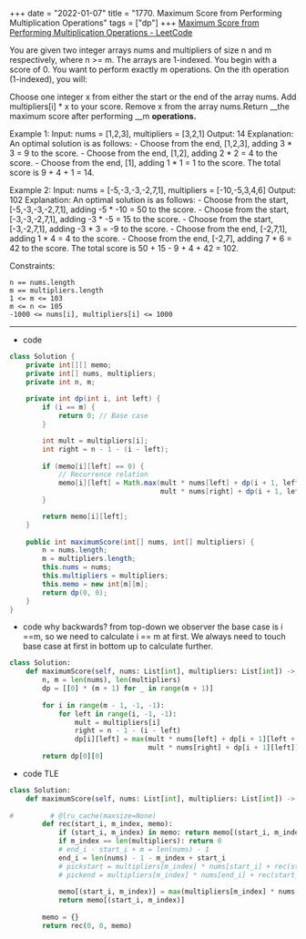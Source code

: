 +++ 
date = "2022-01-07"
title = "1770. Maximum Score from Performing Multiplication Operations"
tags = ["dp"]
+++
[Maximum Score from Performing Multiplication Operations - LeetCode](https://leetcode.com/problems/maximum-score-from-performing-multiplication-operations/)

You are given two integer arrays nums and multipliers of size n and m respectively, where n >= m. The arrays are 1-indexed.
You begin with a score of 0. You want to perform exactly m operations. On the ith operation (1-indexed), you will:

Choose one integer x from either the start or the end of the array nums.
Add multipliers[i] * x to your score.
Remove x from the array nums.Return __the maximum score after performing __m __operations.__
 
Example 1:
Input: nums = [1,2,3], multipliers = [3,2,1] Output: 14 Explanation: An optimal solution is as follows: - Choose from the end, [1,2,3], adding 3 * 3 = 9 to the score. - Choose from the end, [1,2], adding 2 * 2 = 4 to the score. - Choose from the end, [1], adding 1 * 1 = 1 to the score. The total score is 9 + 4 + 1 = 14.

Example 2:
Input: nums = [-5,-3,-3,-2,7,1], multipliers = [-10,-5,3,4,6] Output: 102 Explanation: An optimal solution is as follows: - Choose from the start, [-5,-3,-3,-2,7,1], adding -5 * -10 = 50 to the score. - Choose from the start, [-3,-3,-2,7,1], adding -3 * -5 = 15 to the score. - Choose from the start, [-3,-2,7,1], adding -3 * 3 = -9 to the score. - Choose from the end, [-2,7,1], adding 1 * 4 = 4 to the score. - Choose from the end, [-2,7], adding 7 * 6 = 42 to the score. The total score is 50 + 15 - 9 + 4 + 42 = 102. 
 
Constraints:

	n == nums.length
	m == multipliers.length
	1 <= m <= 103
	m <= n <= 105
	-1000 <= nums[i], multipliers[i] <= 1000

---
- code 
```java
class Solution {
    private int[][] memo;
    private int[] nums, multipliers;
    private int n, m;
    
    private int dp(int i, int left) {
        if (i == m) {
            return 0; // Base case
        }

        int mult = multipliers[i];
        int right = n - 1 - (i - left);
            
        if (memo[i][left] == 0) {
            // Recurrence relation
            memo[i][left] = Math.max(mult * nums[left] + dp(i + 1, left + 1), 
                                     mult * nums[right] + dp(i + 1, left));
        }

        return memo[i][left];
    }
    
    public int maximumScore(int[] nums, int[] multipliers) {
        n = nums.length;
        m = multipliers.length;
        this.nums = nums;
        this.multipliers = multipliers;
        this.memo = new int[m][m];
        return dp(0, 0);
    }
}
```
- code  why backwards? from top-down we observer the base case is i ==m, so we need to calculate i == m at first. We always need to touch base case at first in bottom up to calculate further. 
```py
class Solution:
    def maximumScore(self, nums: List[int], multipliers: List[int]) -> int:
        n, m = len(nums), len(multipliers)
        dp = [[0] * (m + 1) for _ in range(m + 1)]
        
        for i in range(m - 1, -1, -1):
            for left in range(i, -1, -1):
                mult = multipliers[i]
                right = n - 1 - (i - left)
                dp[i][left] = max(mult * nums[left] + dp[i + 1][left + 1], 
                                  mult * nums[right] + dp[i + 1][left])        
        return dp[0][0]
```
- code  TLE
```py
class Solution:
    def maximumScore(self, nums: List[int], multipliers: List[int]) -> int:
        
#         # @lru_cache(maxsize=None)
        def rec(start_i, m_index, memo):
            if (start_i, m_index) in memo: return memo[(start_i, m_index)]
            if m_index == len(multipliers): return 0
            # end_i - start_i + m = len(nums) - 1
            end_i = len(nums) - 1 - m_index + start_i
            # pickstart = multipliers[m_index] * nums[start_i] + rec(start_i + 1, m_index + 1, memo)
            # pickend = multipliers[m_index] * nums[end_i] + rec(start_i, m_index + 1, memo)
            
            memo[(start_i, m_index)] = max(multipliers[m_index] * nums[start_i] + rec(start_i + 1, m_index + 1, memo), multipliers[m_index] * nums[end_i] + rec(start_i, m_index + 1, memo))
            return memo[(start_i, m_index)]
        
        memo = {}
        return rec(0, 0, memo) 

        

```
